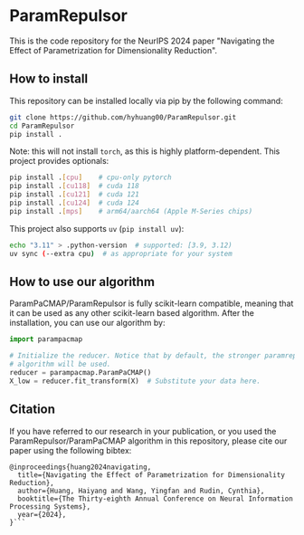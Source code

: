 # ParamRepulsor

This is the code repository for the NeurIPS 2024 paper "Navigating the Effect of Parametrization for Dimensionality Reduction".

## How to install
This repository can be installed locally via pip by the following command:

```bash
git clone https://github.com/hyhuang00/ParamRepulsor.git
cd ParamRepulsor
pip install .
```

Note: this will not install `torch`, as this is highly platform-dependent.
This project provides optionals:

```bash
pip install .[cpu]    # cpu-only pytorch
pip install .[cu118]  # cuda 118
pip install .[cu121]  # cuda 121
pip install .[cu124]  # cuda 124
pip install .[mps]    # arm64/aarch64 (Apple M-Series chips)
```

This project also supports `uv` (`pip install uv`):

```bash
echo "3.11" > .python-version  # supported: [3.9, 3.12)
uv sync (--extra cpu)  # as appropriate for your system
```

## How to use our algorithm
ParamPaCMAP/ParamRepulsor is fully scikit-learn compatible, meaning that it can be
used as any other scikit-learn based algorithm.
After the installation, you can use our algorithm by:

```python
import parampacmap

# Initialize the reducer. Notice that by default, the stronger paramrepulsor
# algorithm will be used.
reducer = parampacmap.ParamPaCMAP()
X_low = reducer.fit_transform(X)  # Substitute your data here.
```


## Citation
If you have referred to our research in your publication, or you used the ParamRepulsor/ParamPaCMAP algorithm in this repository, please cite our paper using the following bibtex:

```
@inproceedings{huang2024navigating,
  title={Navigating the Effect of Parametrization for Dimensionality Reduction},
  author={Huang, Haiyang and Wang, Yingfan and Rudin, Cynthia},
  booktitle={The Thirty-eighth Annual Conference on Neural Information Processing Systems},
  year={2024},
}```

